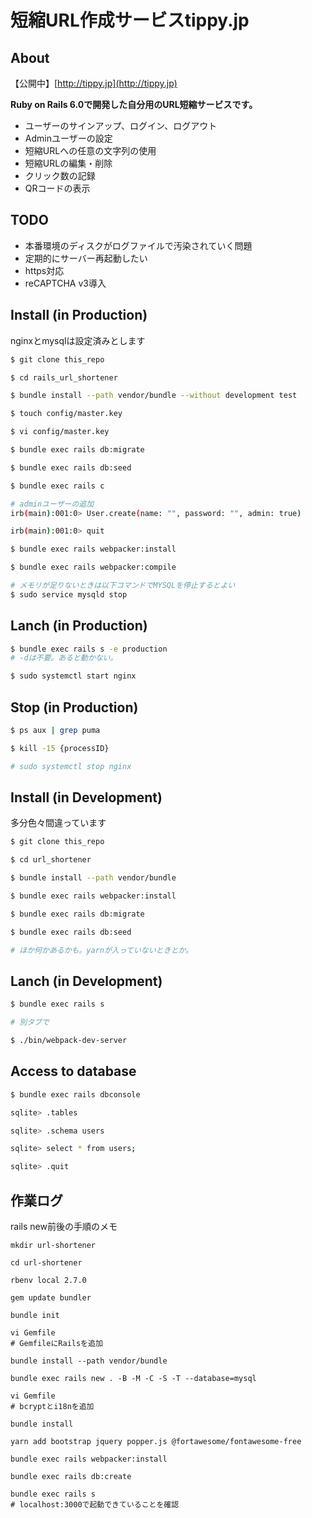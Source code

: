 # 短縮URL作成サービスtippy.jp


## About

【公開中】[http://tippy.jp](http://tippy.jp)

**Ruby on Rails 6.0で開発した自分用のURL短縮サービスです。**

  - ユーザーのサインアップ、ログイン、ログアウト
  - Adminユーザーの設定
  - 短縮URLへの任意の文字列の使用
  - 短縮URLの編集・削除
  - クリック数の記録
  - QRコードの表示


## TODO

* 本番環境のディスクがログファイルで汚染されていく問題
* 定期的にサーバー再起動したい
* https対応
* reCAPTCHA v3導入


## Install (in Production)

nginxとmysqlは設定済みとします

```bash
$ git clone this_repo

$ cd rails_url_shortener

$ bundle install --path vendor/bundle --without development test

$ touch config/master.key

$ vi config/master.key

$ bundle exec rails db:migrate

$ bundle exec rails db:seed

$ bundle exec rails c

# adminユーザーの追加
irb(main):001:0> User.create(name: "", password: "", admin: true)

irb(main):001:0> quit

$ bundle exec rails webpacker:install

$ bundle exec rails webpacker:compile

# メモリが足りないときは以下コマンドでMYSQLを停止するとよい
$ sudo service mysqld stop

```


## Lanch (in Production)
```bash
$ bundle exec rails s -e production
# -dは不要。あると動かない。

$ sudo systemctl start nginx

```


## Stop (in Production)
```bash
$ ps aux | grep puma

$ kill -15 {processID}

# sudo systemctl stop nginx

```


## Install (in Development)

多分色々間違っています

```bash
$ git clone this_repo

$ cd url_shortener

$ bundle install --path vendor/bundle

$ bundle exec rails webpacker:install

$ bundle exec rails db:migrate

$ bundle exec rails db:seed

# ほか何かあるかも。yarnが入っていないときとか。

```


## Lanch (in Development)

```bash
$ bundle exec rails s

# 別タブで

$ ./bin/webpack-dev-server

```


## Access to database

```bash
$ bundle exec rails dbconsole

sqlite> .tables

sqlite> .schema users

sqlite> select * from users;

sqlite> .quit

```


## 作業ログ

rails new前後の手順のメモ

```
mkdir url-shortener

cd url-shortener

rbenv local 2.7.0

gem update bundler

bundle init

vi Gemfile
# GemfileにRailsを追加

bundle install --path vendor/bundle

bundle exec rails new . -B -M -C -S -T --database=mysql

vi Gemfile
# bcryptとi18nを追加

bundle install

yarn add bootstrap jquery popper.js @fortawesome/fontawesome-free

bundle exec rails webpacker:install

bundle exec rails db:create

bundle exec rails s
# localhost:3000で起動できていることを確認
```

